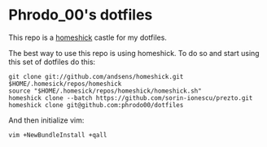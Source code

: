Phrodo\_00's dotfiles
====================

This repo is a [homeshick](https://github.com/andsens/homeshick) castle for
my dotfiles.

The best way to use this repo is using homeshick. To do so and start using
this set of dotfiles do this:

    git clone git://github.com/andsens/homeshick.git $HOME/.homesick/repos/homeshick
    source "$HOME/.homesick/repos/homeshick/homeshick.sh"
    homeshick clone --batch https://github.com/sorin-ionescu/prezto.git
    homeshick clone git@github.com:phrodo00/dotfiles

And then initialize vim:

    vim +NewBundleInstall +qall
